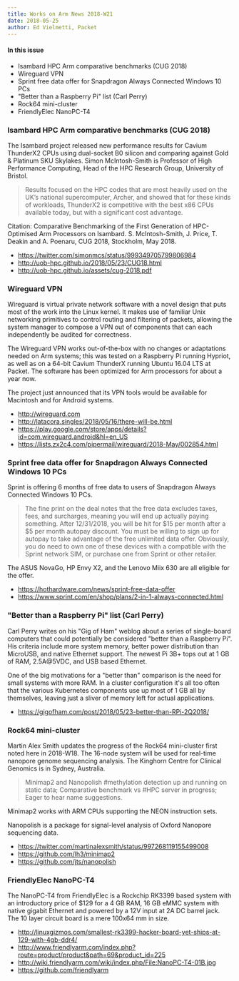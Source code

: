 ```yaml
---
title: Works on Arm News 2018-W21
date: 2018-05-25
author: Ed Vielmetti, Packet 
---
```


#### In this issue

* Isambard HPC Arm comparative benchmarks (CUG 2018)
* Wireguard VPN
* Sprint free data offer for Snapdragon Always Connected Windows 10 PCs 
* "Better than a Raspberry Pi" list (Carl Perry)
* Rock64 mini-cluster
* FriendlyElec NanoPC-T4 

### Isambard HPC Arm comparative benchmarks (CUG 2018)

The Isambard project released new performance results for Cavium
ThunderX2 CPUs using dual-socket B0 silicon and comparing against
Gold & Platinum SKU Skylakes. Simon McIntosh-Smith is Professor of
High Performance Computing, Head of the HPC Research Group, University
of Bristol.

> Results focused on the HPC codes that are most heavily used on
the UK’s national supercomputer, Archer, and showed that for these
kinds of workloads, ThunderX2 is competitive with the best x86 CPUs
available today, but with a significant cost advantage.

Citation: Comparative Benchmarking of the First Generation of
HPC-Optimised Arm Processors on Isambard. S. McIntosh-Smith, J.
Price, T. Deakin and A. Poenaru, CUG 2018, Stockholm, May 2018.

* https://twitter.com/simonmcs/status/999349705799806984
* http://uob-hpc.github.io/2018/05/23/CUG18.html
* http://uob-hpc.github.io/assets/cug-2018.pdf

### Wireguard VPN

Wireguard is virtual private network software with a novel
design that puts most of the work into the Linux kernel.
It makes use of familiar Unix networking primitives to
control routing and filtering of packets, allowing the
system manager to compose a VPN out of components that can
each independently be audited for correctness.

The Wireguard VPN works out-of-the-box with no
changes or adaptations needed on Arm systems; this
was tested on a Raspberry Pi running Hypriot, as
well as on a 64-bit Cavium ThunderX running Ubuntu 16.04 LTS
at Packet. The software has been optimized for Arm
processors for about a year now.

The project just announced that its VPN tools would be
available for Macintosh and for Android systems.

* http://wireguard.com
* http://latacora.singles/2018/05/16/there-will-be.html
* https://play.google.com/store/apps/details?id=com.wireguard.android&hl=en_US
* https://lists.zx2c4.com/pipermail/wireguard/2018-May/002854.html

### Sprint free data offer for Snapdragon Always Connected Windows 10 PCs 

Sprint is offering 6 months of free data to users
of Snapdragon Always Connected Windows 10 PCs.

> The fine print on the deal notes that the free data excludes
taxes, fees, and surcharges, meaning you will end up actually paying
something. After 12/31/2018, you will be hit for $15 per month after
a $5 per month autopay discount. You must be willing to sign up for
autopay to take advantage of the free unlimited data offer. Obviously,
you do need to own one of these devices with a compatible with the
Sprint network SIM, or purchase one from Sprint or other retailer.

The ASUS NovaGo, HP Envy X2, and the Lenovo Miix 630 are
all eligible for the offer.

* https://hothardware.com/news/sprint-free-data-offer
* https://www.sprint.com/en/shop/plans/2-in-1-always-connected.html

### "Better than a Raspberry Pi" list (Carl Perry)

Carl Perry writes on his "Gig of Ham" weblog about a series
of single-board computers that could potentially be considered
"better than a Raspberry Pi". His criteria include more 
system memory, better power distribution than MicroUSB, and
native Ethernet support. The newest Pi 3B+ tops out at
1 GB of RAM, 2.5A@5VDC, and USB based Ethernet. 

One of the big motivations for a "better than" comparison
is the need for small systems with more RAM. In a cluster 
configuration it's all too often that the various Kubernetes
components use up most of 1 GB all by themselves, leaving
just a sliver of memory left for actual applications.

* https://gigofham.com/post/2018/05/23-better-than-RPi-2Q2018/

### Rock64 mini-cluster

Martin Alex Smith updates the progress of the Rock64 mini-cluster
first noted here in 2018-W18. The 16-node system will be used for real-time
nanopore genome sequencing analysis. The Kinghorn Centre for Clinical Genomics
is in Sydney, Australia.

> Minimap2 and Nanopolish #methylation detection up and running on
static data; Comparative benchmark vs #HPC server in progress; Eager
to hear name suggestions.

Minimap2 works with ARM CPUs supporting the NEON instruction sets.

Nanopolish is a package for signal-level analysis of Oxford Nanopore
sequencing data.

* https://twitter.com/martinalexsmith/status/997268119155499008
* https://github.com/lh3/minimap2
* https://github.com/jts/nanopolish 

### FriendlyElec NanoPC-T4 

The NanoPC-T4 from FriendlyElec is a Rockchip RK3399 based system
with an introductory price of $129 for a 4 GB RAM, 16 GB eMMC system
with native gigabit Ethernet and powered by a 12V input at 2A DC
barrel jack. The 10 layer circuit board is a mere 100x64 mm in size.

* http://linuxgizmos.com/smallest-rk3399-hacker-board-yet-ships-at-129-with-4gb-ddr4/
* http://www.friendlyarm.com/index.php?route=product/product&path=69&product_id=225
* http://wiki.friendlyarm.com/wiki/index.php/File:NanoPC-T4-01B.jpg
* https://github.com/friendlyarm
